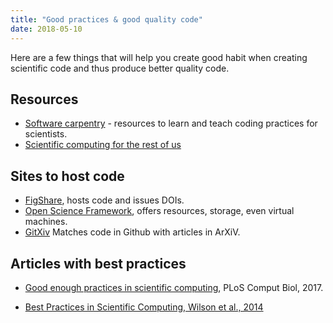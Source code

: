 ```yaml
---
title: "Good practices & good quality code"
date: 2018-05-10
---
```


Here are a few things that will help you create good habit when
creating scientific code and thus produce better quality code.

## Resources

* [Software carpentry](https://software-carpentry.org/) - resources to
  learn and teach coding practices for scientists.
*
  [Scientific computing for the rest of us](https://github.com/tpoisot/ScientificComputingForTheRestOfUs)
  
## Sites to host code 

* [FigShare](http://figshare.com), hosts code and issues DOIs.
* [Open Science Framework](https://osf.io), offers resources, storage,
  even virtual machines.
* [GitXiv](https://gitxiv.com) Matches code in Github with articles in
  ArXiV. 
  
## Articles with best practices

* [Good enough practices in scientific computing](http://journals.plos.org/ploscompbiol/article?id=10.1371/journal.pcbi.1005510), PLoS Comput Biol, 2017.

* [Best Practices in Scientific Computing, Wilson et al., 2014](http://journals.plos.org/plosbiology/article?id=10.1371/journal.pbio.1001745)
 
 
